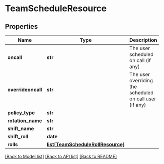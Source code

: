 # TeamScheduleResource

## Properties
Name | Type | Description | Notes
------------ | ------------- | ------------- | -------------
**oncall** | **str** | The user scheduled on call (if any) | [optional] 
**overrideoncall** | **str** | The user overriding the scheduled on call user (if any) | [optional] 
**policy_type** | **str** |  | 
**rotation_name** | **str** |  | [optional] 
**shift_name** | **str** |  | [optional] 
**shift_roll** | **date** |  | [optional] 
**rolls** | [**list[TeamScheduleRollResource]**](TeamScheduleRollResource.md) |  | 

[[Back to Model list]](../README.md#documentation-for-models) [[Back to API list]](../README.md#documentation-for-api-endpoints) [[Back to README]](../README.md)



